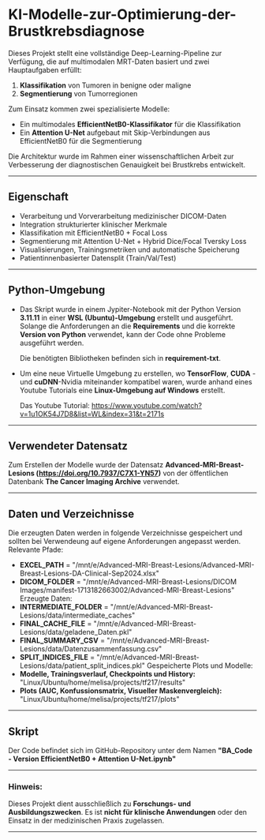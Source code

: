 # KI-Modelle-zur-Optimierung-der-Brustkrebsdiagnose
Dieses Projekt stellt eine vollständige Deep-Learning-Pipeline zur Verfügung, die auf multimodalen MRT-Daten basiert und zwei Hauptaufgaben erfüllt:

1. **Klassifikation** von Tumoren in benigne oder maligne
2. **Segmentierung** von Tumorregionen

Zum Einsatz kommen zwei spezialisierte Modelle:

- Ein multimodales **EfficientNetB0-Klassifikator** für die Klassifikation
- Ein **Attention U-Net** aufgebaut mit Skip-Verbindungen aus EfficientNetB0 für die Segmentierung

Die Architektur wurde im Rahmen einer wissenschaftlichen Arbeit zur Verbesserung der diagnostischen Genauigkeit bei Brustkrebs entwickelt.

---

## Eigenschaft

-  Verarbeitung und Vorverarbeitung medizinischer DICOM-Daten
-  Integration strukturierter klinischer Merkmale
-  Klassifikation mit EfficientNetB0 + Focal Loss
-  Segmentierung mit Attention U-Net + Hybrid Dice/Focal Tversky Loss
-  Visualisierungen, Trainingsmetriken und automatische Speicherung
-  Patientinnenbasierter Datensplit (Train/Val/Test)

---

## Python-Umgebung

- Das Skript wurde in einem Jypiter-Notebook mit der Python Version **3.11.11** in einer **WSL (Ubuntu)-Umgebung** erstellt und ausgeführt.
Solange die Anforderungen an die **Requirements** und die korrekte **Version von Python** verwendet, kann der Code ohne Probleme ausgeführt werden.

  Die benötigten Bibliotheken befinden sich in **requirement-txt**.

- Um eine neue Virtuelle Umgebung zu erstellen, wo **TensorFlow**, **CUDA** - und **cuDNN**-Nvidia miteinander kompatibel waren, wurde anhand eines Youtube Tutorials eine **Linux-Umgebung auf Windows** erstellt.

  Das Youtube Tutorial: https://www.youtube.com/watch?v=1u1OK54J7D8&list=WL&index=31&t=2171s

---

## Verwendeter Datensatz

 Zum Erstellen der Modelle wurde der Datensatz **Advanced-MRI-Breast-Lesions (https://doi.org/10.7937/C7X1-YN57)** von der öffentlichen Datenbank **The Cancer Imaging Archive** verwendet.

---

## Daten und Verzeichnisse

Die erzeugten Daten werden in folgende Verzeichnisse gespeichert und sollten bei Verwendeung auf eigene Anforderungen angepasst werden.
Relevante Pfade:
- **EXCEL_PATH** = "/mnt/e/Advanced-MRI-Breast-Lesions/Advanced-MRI-Breast-Lesions-DA-Clinical-Sep2024.xlsx"
- **DICOM_FOLDER** = "/mnt/e/Advanced-MRI-Breast-Lesions/DICOM Images/manifest-1713182663002/Advanced-MRI-Breast-Lesions"
Erzeugte Daten:
- **INTERMEDIATE_FOLDER** = "/mnt/e/Advanced-MRI-Breast-Lesions/data/intermediate_caches"
- **FINAL_CACHE_FILE** = "/mnt/e/Advanced-MRI-Breast-Lesions/data/geladene_Daten.pkl"
- **FINAL_SUMMARY_CSV** = "/mnt/e/Advanced-MRI-Breast-Lesions/data/Datenzusammenfassung.csv"
- **SPLIT_INDICES_FILE** = "/mnt/e/Advanced-MRI-Breast-Lesions/data/patient_split_indices.pkl"
Gespeicherte Plots und Modelle:
- **Modelle, Trainingsverlauf, Checkpoints und History:** "Linux/Ubuntu/home/melisa/projects/tf217/results"
- **Plots (AUC, Konfussionsmatrix, Visueller Maskenvergleich):** "Linux/Ubuntu/home/melisa/projects/tf217/plots"

---

## Skript

Der Code befindet sich im GitHub-Repository unter dem Namen **"BA_Code - Version EfficientNetB0 + Attention U-Net.ipynb"**

---
### **Hinweis:** 

Dieses Projekt dient ausschließlich zu **Forschungs- und Ausbildungszwecken**. Es ist **nicht für klinische Anwendungen** oder den Einsatz in der medizinischen Praxis zugelassen.

---
